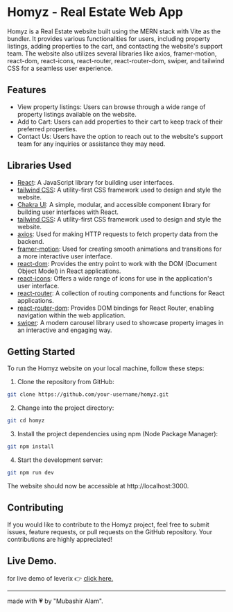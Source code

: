 # Homyz - Real Estate Web App

Homyz is a Real Estate website built using the MERN stack with Vite as the bundler. It provides various functionalities for users, including property listings, adding properties to the cart, and contacting the website's support team. The website also utilizes several libraries like axios, framer-motion, react-dom, react-icons, react-router, react-router-dom, swiper, and tailwind CSS for a seamless user experience.

## Features

- View property listings: Users can browse through a wide range of property listings available on the website.
- Add to Cart: Users can add properties to their cart to keep track of their preferred properties.
- Contact Us: Users have the option to reach out to the website's support team for any inquiries or assistance they may need.

## Libraries Used

- [React](https://reactjs.org/): A JavaScript library for building user interfaces.
- [tailwind CSS](https://tailwindcss.com/): A utility-first CSS framework used to design and style the website.
- [Chakra UI](https://chakra-ui.com/): A simple, modular, and accessible component library for building user interfaces with React.
- [tailwind CSS](https://tailwindcss.com/): A utility-first CSS framework used to design and style the website.
- [axios](https://www.npmjs.com/package/axios): Used for making HTTP requests to fetch property data from the backend.
- [framer-motion](https://www.framer.com/api/motion/): Used for creating smooth animations and transitions for a more interactive user interface.
- [react-dom](https://reactjs.org/docs/react-dom.html): Provides the entry point to work with the DOM (Document Object Model) in React applications.
- [react-icons](https://react-icons.github.io/react-icons/): Offers a wide range of icons for use in the application's user interface.
- [react-router](https://www.npmjs.com/package/react-router): A collection of routing components and functions for React applications.
- [react-router-dom](https://www.npmjs.com/package/react-router-dom): Provides DOM bindings for React Router, enabling navigation within the web application.
- [swiper](https://swiperjs.com/): A modern carousel library used to showcase property images in an interactive and engaging way.

## Getting Started

To run the Homyz website on your local machine, follow these steps:

1. Clone the repository from GitHub:

```bash
git clone https://github.com/your-username/homyz.git
```

2. Change into the project directory:

```bash
git cd homyz
```

3. Install the project dependencies using npm (Node Package Manager):

```bash
git npm install
```

4. Start the development server:

```bash
git npm run dev
```

The website should now be accessible at http://localhost:3000.

## Contributing

If you would like to contribute to the Homyz project, feel free to submit issues, feature requests, or pull requests on the GitHub repository. Your contributions are highly appreciated!

## Live Demo.

for live demo of leverix &#128073; <a href="https://homyz-project.vercel.app">click here.</a>

<hr>

made with &#128151; by "Mubashir Alam".
